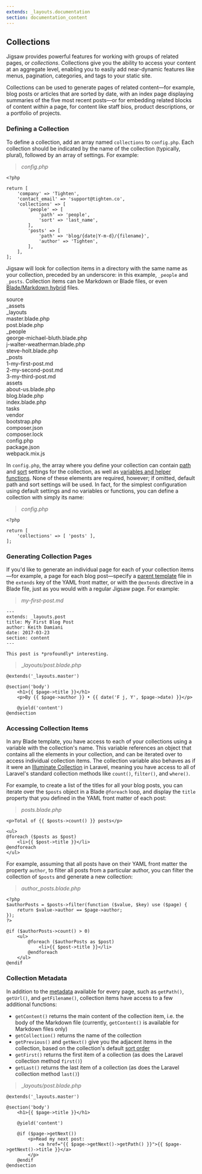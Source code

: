 ```yaml
---
extends: _layouts.documentation
section: documentation_content
---
```


## Collections

Jigsaw provides powerful features for working with groups of related pages, or _collections_. Collections give you the ability to access your content at an aggregate level, enabling you to easily add near-dynamic features like menus, pagination, categories, and tags to your static site.

Collections can be used to generate pages of related content—for example, blog posts or articles that are sorted by date, with an index page displaying summaries of the five most recent posts—or for embedding related blocks of content _within_ a page, for content like staff bios, product descriptions, or a portfolio of projects.

### Defining a Collection

To define a collection, add an array named `collections` to `config.php`. Each collection should be indicated by the name of the collection (typically, plural), followed by an array of settings. For example:

> _config.php_

```
<?php

return [
    'company' => 'Tighten',
    'contact_email' => 'support@tighten.co',
    'collections' => [
        'people' => [
            'path' => 'people',
            'sort' => 'last_name',
        ],
        'posts' => [
            'path' => 'blog/{date|Y-m-d}/{filename}',
            'author' => 'Tighten',
        ],
    ],
];
```

Jigsaw will look for collection items in a directory with the same name as your collection, preceded by an underscore: in this example, `_people` and `_posts`. Collection items can be Markdown or Blade files, or even [Blade/Markdown hybrid](/docs/content-other-file-types) files.

<div class="files">
    <div class="folder folder--open">source
        <div class="folder">_assets</div>
        <div class="folder folder--open">_layouts
            <div class="file">master.blade.php</div>
            <div class="file">post.blade.php</div>
        </div>
        <div class="folder folder--open">_people
            <div class="file">george-michael-bluth.blade.php</div>
            <div class="file">j-walter-weatherman.blade.php</div>
            <div class="file">steve-holt.blade.php</div>
        </div>
        <div class="folder folder--open focus">_posts
            <div class="file">1-my-first-post.md</div>
            <div class="file">2-my-second-post.md</div>
            <div class="file">3-my-third-post.md</div>
        </div>
        <div class="folder">assets</div>
        <div class="file">about-us.blade.php</div>
        <div class="file">blog.blade.php</div>
        <div class="file">index.blade.php</div>
    </div>
    <div class="folder">tasks</div>
    <div class="folder">vendor</div>
    <div class="file">bootstrap.php</div>
    <div class="file">composer.json</div>
    <div class="file">composer.lock</div>
    <div class="file">config.php</div>
    <div class="file">package.json</div>
    <div class="file">webpack.mix.js</div>
</div>

In `config.php`, the array where you define your collection can contain [path](/docs/collections-paths) and [sort](/docs/collections-sorting) settings for the collection, as well as [variables and helper functions](/docs/collections-variables-and-functions/). None of these elements are required, however; if omitted, default path and sort settings will be used. In fact, for the simplest configuration using default settings and no variables or functions, you can define a collection with simply its name:

> _config.php_

```
<?php

return [
    'collections' => [ 'posts' ],
];
```

### Generating Collection Pages

If you'd like to generate an individual page for each of your collection items—for example, a page for each blog post—specify a [parent template](/docs/collections-extending-parent-templates) file in the `extends` key of the YAML front matter, or with the `@extends` directive in a Blade file, just as you would with a regular Jigsaw page. For example:

> _my-first-post.md_

```
---
extends: _layouts.post
title: My First Blog Post
author: Keith Damiani
date: 2017-03-23
section: content
---

This post is *profoundly* interesting.
```

> __layouts/post.blade.php_

```
@extends('_layouts.master')

@section('body')
    <h1>{{ $page->title }}</h1>
    <p>By {{ $page->author }} • {{ date('F j, Y', $page->date) }}</p>

    @yield('content')
@endsection
```

### Accessing Collection Items

In any Blade template, you have access to each of your collections using a variable with the collection's name. This variable references an object that contains all the elements in your collection, and can be iterated over to
access individual collection items. The collection variable also behaves as if it were an [Illuminate Collection](https://laravel.com/docs/7.x/collections) in Laravel, meaning you have access to all of Laravel's standard collection methods like `count()`, `filter()`, and `where()`.

For example, to create a list of the titles for all your blog posts, you can iterate over the `$posts` object in a Blade `@foreach` loop, and display the `title` property that you defined in the YAML front matter of each post:

> _posts.blade.php_

```
<p>Total of {{ $posts->count() }} posts</p>

<ul>
@foreach ($posts as $post)
    <li>{{ $post->title }}</li>
@endforeach
</ul>
```

For example, assuming that all posts have on their YAML front matter the property `author`, to filter all posts from a particular author, you can filter the collection of `$posts` and generate a new collection:

> _author\_posts.blade.php_

```
<?php
$authorPosts = $posts->filter(function ($value, $key) use ($page) {
    return $value->author == $page->author;
});
?>

@if ($authorPosts->count() > 0)
    <ul>
        @foreach ($authorPosts as $post)
            <li>{{ $post->title }}</li>
        @endforeach
    </ul>
@endif
```

### Collection Metadata

In addition to the [metadata](/docs/page-metadata/) available for every page, such as `getPath()`, `getUrl()`, and `getFilename()`, collection items have access to a few additional functions:

- `getContent()` returns the main content of the collection item, i.e. the body of the Markdown file (currently, `getContent()` is available for Markdown files only)
- `getCollection()` returns the name of the collection
- `getPrevious()` and `getNext()` give you the adjacent items in the collection, based on the collection's default [sort order](/docs/collections-sorting)
- `getFirst()` returns the first item of a collection (as does the Laravel collection method `first()`)
- `getLast()` returns the last item of a collection (as does the Laravel collection method `last()`)

> __layouts/post.blade.php_

```
@extends('_layouts.master')

@section('body')
    <h1>{{ $page->title }}</h1>

    @yield('content')

    @if ($page->getNext())
        <p>Read my next post:
            <a href="{{ $page->getNext()->getPath() }}">{{ $page->getNext()->title }}</a>
        </p>
    @endif
@endsection
```
